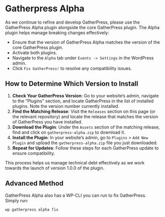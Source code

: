 # Gatherpress Alpha

As we continue to refine and develop GatherPress, please use the GatherPress Alpha plugin alongside the core GatherPress plugin. The Alpha plugin helps manage breaking changes effectively:

- Ensure that the version of GatherPress Alpha matches the version of the core GatherPress plugin.
- Activate both plugins.
- Navigate to the `Alpha` tab under `Events -> Settings` in the WordPress admin.
- Click `Fix GatherPress!` to resolve any compatibility issues.

## How to Determine Which Version to Install

1. **Check Your GatherPress Version**: Go to your website’s admin, navigate to the “Plugins” section, and locate GatherPress in the list of installed plugins. Note the version number currently installed.
2. **Find the Matching Release**: Visit the `Releases` section on this page (or the relevant repository) and locate the release that matches the version of GatherPress you have installed.
3. **Download the Plugin**: Under the `Assets` section of the matching release, find and click on `gatherpress-alpha.zip` to download it.
4. **Install the Plugin**: In your website’s admin, go to `Plugins` > `Add New Plugin` and upload the `gatherpress-alpha.zip` file you just downloaded.
5. **Repeat for Updates**: Follow these steps for each GatherPress update to ensure compatibility.

This process helps us manage technical debt effectively as we work towards the launch of version 1.0.0 of the plugin.

## Advanced Method

GatherPress Alpha also has a WP-CLI you can run to fix GatherPress. Simply run:
```
wp gatherpress alpha fix
```
